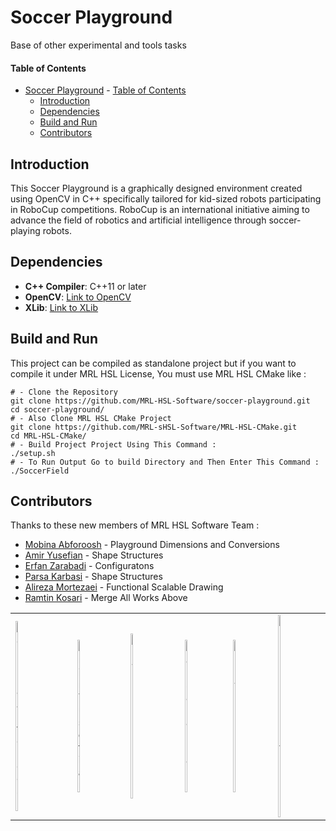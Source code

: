 # Soccer Playground

Base of other experimental and tools tasks

#### Table of Contents
- [Soccer Playground](#soccer-playground)
      - [Table of Contents](#table-of-contents)
  - [Introduction](#introduction)
  - [Dependencies](#dependencies)
  - [Build and Run](#build-and-run)
  - [Contributors](#contributors)

## Introduction
This Soccer Playground is a graphically designed environment created using OpenCV in C++ specifically tailored for kid-sized robots participating in RoboCup competitions. RoboCup is an international initiative aiming to advance the field of robotics and artificial intelligence through soccer-playing robots.
## Dependencies

- **C++ Compiler**: C++11 or later
- **OpenCV**: [Link to OpenCV](https://www.opencv.org)
- **XLib**: [Link to XLib](https://www.x.org)

## Build and Run

This project can be compiled as standalone project but if you want to compile it under MRL HSL License, You must use MRL HSL CMake like :
```
# - Clone the Repository
git clone https://github.com/MRL-HSL-Software/soccer-playground.git
cd soccer-playground/
# - Also Clone MRL HSL CMake Project
git clone https://github.com/MRL-sHSL-Software/MRL-HSL-CMake.git
cd MRL-HSL-CMake/
# - Build Project Project Using This Command :
./setup.sh
# - To Run Output Go to build Directory and Then Enter This Command :
./SoccerField
```

## Contributors
Thanks to these new members of MRL HSL Software Team :
- [Mobina Abforoosh](https://github.com/MobinaAbf) - Playground Dimensions and Conversions
- [Amir Yusefian](https://github.com/AmirUsefian) - Shape Structures
- [Erfan Zarabadi](https://github.com/ErfanDE10) - Configuratons
- [Parsa Karbasi](https://github.com/ChefParsa) - Shape Structures
- [Alireza Mortezaei](https://github.com/AMCoder-80) - Functional Scalable Drawing
- [Ramtin Kosari](https://github.com/RamtinKosari) - Merge All Works Above

<table>
  <tr>
    <td><img src="https://github.com/MobinaAbf.png" alt="Mobina Abforoosh" width="14.28%"/></td>
    <td><img src="https://github.com/AmirUsefian.png" alt="Amir Yusefian" width="14.28%"/></td>
    <td><img src="https://github.com/ErfanDE10.png" alt="Erfan Zarabadi" width="14.28%"/></td>
    <td><img src="https://github.com/ChefParsa.png" alt="Parsa Karbasi" width="14.28%"/></td>
    <td><img src="https://github.com/RamtinKosari.png" alt="Ramtin Kosari" width="14.28%"/></td>
    <td><img src="https://github.com/AMCoder-80.png" alt="Alireza Mortezaei" width="14.28%"/></td>
  </tr>
</table>

